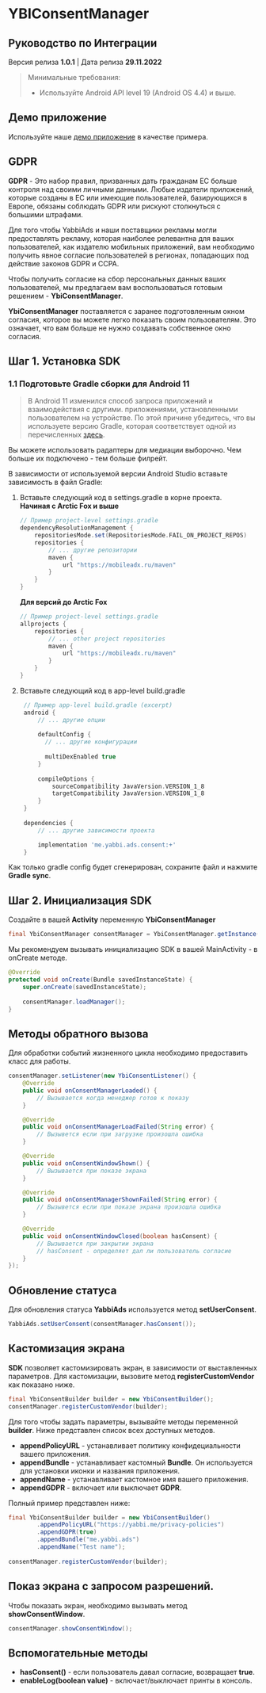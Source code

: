 # YBIConsentManager

## Руководство по Интеграции

Версия релиза **1.0.1** | Дата релиза **29.11.2022**

> Минимальные требования:
>
>* Используйте Android API level 19 (Android OS 4.4) и выше.

## Демо приложение
Используйте наше [демо приложение](https://github.com/YabbiSDKTeam/yabbiads-android-demo) в качестве примера.

## GDPR
**GDPR** - Это набор правил, призванных дать гражданам ЕС больше контроля над своими личными данными. Любые издатели приложений, которые созданы в ЕС или имеющие пользователей, базирующихся в Европе, обязаны соблюдать GDPR или рискуют столкнуться с большими штрафами.

Для того чтобы YabbiAds и наши поставщики рекламы могли предоставлять рекламу, которая наиболее релевантна для ваших пользователей, как издателю мобильных приложений, вам необходимо получить явное согласие пользователей в регионах, попадающих под действие законов GDPR и CCPA.

Чтобы получить согласие на сбор персональных данных ваших пользователей, мы предлагаем вам воспользоваться готовым решением - **YbiConsentManager**.

**YbiConsentManager** поставляется с заранее подготовленным окном согласия, которое вы можете легко показать своим пользователям. Это означает, что вам больше не нужно создавать собственное окно согласия.

## Шаг 1. Установка SDK

### 1.1 Подготовьте Gradle сборки для Android 11
>
>В Android 11 изменился способ запроса приложений и взаимодействия с другими.
приложениями, установленными пользователем на устройстве.
По этой причине убедитесь, что вы используете версию Gradle,
которая соответствует одной из перечисленных [здесь](https://developer.android.com/studio/releases/gradle-plugin#4-0-0).

Вы можете использовать радаптеры для медиации выборочно. Чем больше их подключено - тем больше филрейт.

В зависимости от используемой версии Android Studio вставьте зависимость в файл Gradle:

1. Вставьте следующий код в settings.gradle в корне проекта.  
   **Начиная с Arctic Fox и выше**
    ```gradle
    // Пример project-level settings.gradle
    dependencyResolutionManagement {
        repositoriesMode.set(RepositoriesMode.FAIL_ON_PROJECT_REPOS)
        repositories {
            // ... другие репозитории
            maven {
                url "https://mobileadx.ru/maven"
            }
        }
    }
    ```

   **Для версий до Arctic Fox**
    ```gradle
    // Пример project-level settings.gradle
    allprojects {
        repositories {
            // ... other project repositories
            maven {
                url "https://mobileadx.ru/maven"
            }
        }
    }
    ```


2. Вставьте следующий код в app-level build.gradle
   ```gradle
    // Пример app-level build.gradle (excerpt)
    android {
        // ... другие опции
        
        defaultConfig {
          // ... другие конфигурации
          
          multiDexEnabled true
        }
    
        compileOptions {
            sourceCompatibility JavaVersion.VERSION_1_8
            targetCompatibility JavaVersion.VERSION_1_8
        }
    }
    
    dependencies {
        // ... другие зависимости проекта

        implementation 'me.yabbi.ads.consent:+'
    }
   ```

Как только gradle config будет сгенерирован, сохраните файл и нажмите **Gradle sync**.

## Шаг 2. Инициализация SDK
Создайте в вашей **Activity** переменную **YbiConsentManager**

```java
final YbiConsentManager consentManager = YbiConsentManager.getInstance(this);
```

Мы рекомендуем вызывать инициализацию SDK в вашей MainActivity - в onCreate методе.
```java
@Override
protected void onCreate(Bundle savedInstanceState) {
    super.onCreate(savedInstanceState);
    
    consentManager.loadManager();
}
```

## Методы обратного вызова
Для обработки событий жизненного цикла необходимо предоставить класс для работы.
```java
consentManager.setListener(new YbiConsentListener() {
    @Override
    public void onConsentManagerLoaded() {
        // Вызывается когда менеджер готов к показу
    }

    @Override
    public void onConsentManagerLoadFailed(String error) {
        // Вызывется если при загрузке произошла ошибка
    }

    @Override
    public void onConsentWindowShown() {
        // Вызывается при показе экрана
    }

    @Override
    public void onConsentManagerShownFailed(String error) {
        // Вызывется если при показе экрана произошла ошибка
    }

    @Override
    public void onConsentWindowClosed(boolean hasConsent) {
        // Вызывается при закрытии экрана
        // hasConsent - определяет дал ли пользователь согласие
    }
});
```

## Обновление статуса
Для обновления статуса **YabbiAds** используется метод **setUserConsent**.
```java
YabbiAds.setUserConsent(consentManager.hasConsent());
```


## Кастомизация экрана
**SDK** позволяет кастомизировать экран, в зависимости от выставленных параметров. Для кастомизации, вызовите метод **registerCustomVendor** как показано ниже.
```java
final YbiConsentBuilder builder = new YbiConsentBuilder();
consentManager.registerCustomVendor(builder);
```
Для того чтобы задать параметры, вызывайте методы переменной **builder**. Ниже представлен список всех доступных методов.

* **appendPolicyURL** - устанавливает политику конфидециальности вашего приложения.
* **appendBundle** - устанавливает кастомный **Bundle**. Он используется для установки иконки и названия приложения.
* **appendName** - устанавливает кастомное имя вашего приложения.
* **appendGDPR** - включает или выключает **GDPR**.

Полный пример представлен ниже:
```java
final YbiConsentBuilder builder = new YbiConsentBuilder()
        .appendPolicyURL("https://yabbi.me/privacy-policies")
        .appendGDPR(true)
        .appendBundle("me.yabbi.ads")
        .appendName("Test name");
        
consentManager.registerCustomVendor(builder);
```

## Показ экрана с запросом разрешений.
Чтобы показать экран, необходимо вызывать метод **showConsentWindow**.

```java
consentManager.showConsentWindow();
```

## Вспомогательные методы
* **hasConsent()** - если пользователь давал согласие, возвращает **true**.
* **enableLog(boolean value)** - включает/выключает принты в консоль.
